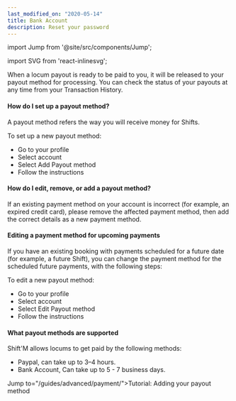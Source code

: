 ```yaml
---
last_modified_on: "2020-05-14"
title: Bank Account
description: Reset your password
---
```


import Jump from '@site/src/components/Jump';

import SVG from 'react-inlinesvg';

When a locum payout is ready to be paid to you, it will be released to your payout method for processing. You can check the status of your payouts at any time from your Transaction History.

#### How do I set up a payout method?
A payout method refers the way you will receive money for Shifts.

To set up a new payout method:

* Go to your profile
* Select account
* Select Add Payout method
* Follow the instructions

#### How do I edit, remove, or add a payout method?
If an existing payment method on your account is incorrect (for example, an expired credit card), please remove the affected payment method, then add the correct details as a new payment method.

#### Editing a payment method for upcoming payments
If you have an existing booking with payments scheduled for a future date (for example, a future Shift), you can change the payment method for the scheduled future payments, with the following steps:

To edit a new payout method:

* Go to your profile
* Select account
* Select Edit Payout method
* Follow the instructions

#### What payout methods are supported

Shift'M allows locums to get paid by the following methods:

* Paypal, can take up to	3–4 hours.
*	Bank Account, Can take up to	5 - 7 business days.

Jump to="/guides/advanced/payment/">Tutorial: Adding your payout method</Jump>
